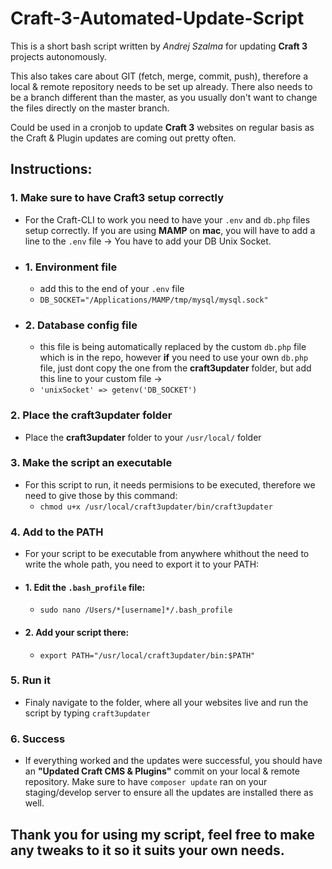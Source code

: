 # Craft-3-Automated-Update-Script
This is a short bash script written by *Andrej Szalma* for updating **Craft 3** projects autonomously.

This also takes care about GIT (fetch, merge, commit, push), therefore a local & remote repository needs to be set up already. There also needs to be a branch different than the master, as you usually don't want to change the files directly on the master branch.

Could be used in a cronjob to update **Craft 3** websites on regular basis as the Craft & Plugin updates are coming out pretty often.

## Instructions:

### 1. Make sure to have Craft3 setup correctly
  * For the Craft-CLI to work you need to have your `.env` and `db.php` files setup correctly. If you are using **MAMP** on **mac**, you will have to add a line to the `.env` file -> You have to add your DB Unix Socket.
  * ### 1. Environment file
    * add this to the end of your `.env` file
    * `DB_SOCKET="/Applications/MAMP/tmp/mysql/mysql.sock"`
  * ### 2. Database config file
    * this file is being automatically replaced by the custom `db.php` file which is in the repo, however **if** you need to use your own `db.php` file, just dont copy the one from the **craft3updater** folder, but add this line to your custom file ->
    * `'unixSocket' => getenv('DB_SOCKET')`

### 2. Place the **craft3updater** folder
  * Place the **craft3updater** folder to your `/usr/local/` folder

### 3. Make the script an executable
  * For this script to run, it needs permisions to be executed, therefore we need to give those by this command:
    * `chmod u+x /usr/local/craft3updater/bin/craft3updater`

### 4. Add to the PATH
  * For your script to be executable from anywhere whithout the need to write the whole path, you need to export it to your PATH:
  * #### 1. Edit the `.bash_profile` file: 
    * `sudo nano /Users/*[username]*/.bash_profile`
  * #### 2. Add your script there:
    * `export PATH="/usr/local/craft3updater/bin:$PATH"`

### 5. Run it
  * Finaly navigate to the folder, where all your websites live and run the script by typing `craft3updater`

### 6. Success
  * If everything worked and the updates were successful, you should have an **"Updated Craft CMS & Plugins"** commit on your local & remote repository. Make sure to have `composer update` ran on your staging/develop server to ensure all the updates are installed there as well.

## Thank you for using my script, feel free to make any tweaks to it so it suits your own needs.
